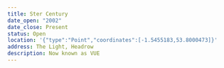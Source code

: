 ```yaml
---
title: Ster Century
date_open: "2002"
date_close: Present
status: Open
location: '{"type":"Point","coordinates":[-1.5455183,53.8000473]}'
address: The Light, Headrow
description: Now known as VUE
---
```

